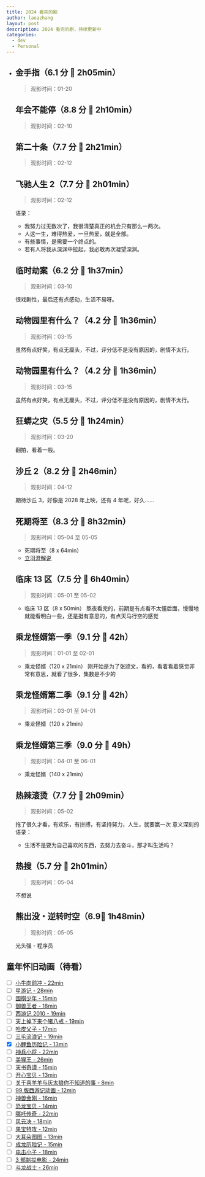 ```yaml
---
title: 2024 看完的剧
author: laoazhang
layout: post
description: 2024 看完的剧，持续更新中
categories: 
  - dev
  - Personal
---
```


- ## 金手指（6.1 分 🌟 2h05min）

  > 观影时间：01-20

  ## 年会不能停（8.8 分 🌟 2h10min）

  > 观影时间：02-10

  ## 第二十条（7.7 分 🌟 2h21min）

  > 观影时间：02-12

  ## 飞驰人生 2（7.7 分 🌟 2h01min）

  > 观影时间：02-12

  语录：
  - 我努力过无数次了，我很清楚真正的机会只有那么一两次。
  - 人这一生，难得热爱，一旦热爱，就是全部。
  - 有些事情，是需要一个终点的。
  - 若有人将我从深渊中拉起，我必敢再次凝望深渊。

  ## 临时劫案（6.2 分 🌟 1h37min）

  > 观影时间：03-10

  很戏剧性，最后还有点感动，生活不易呀。

  ## 动物园里有什么？（4.2 分 🌟 1h36min）

  > 观影时间：03-15

  虽然有点好笑，有点无厘头，不过，评分低不是没有原因的，剧情不太行。

  ## 动物园里有什么？（4.2 分 🌟 1h36min）

  > 观影时间：03-15

  虽然有点好笑，有点无厘头，不过，评分低不是没有原因的，剧情不太行。

  ## 狂蟒之灾（5.5 分 🌟 1h24min）

  > 观影时间：03-20

  翻拍，看着一般。

  ## 沙丘 2（8.2 分 🌟 2h46min）

  > 观影时间：04-12

  期待沙丘 3，好像是 2028 年上映，还有 4 年呢，好久......

  ## 死期将至（8.3 分 🌟 8h32min）

  > 观影时间：05-04 至 05-05

  - 死期将至（8 x 64min）
  - [立羽澄解说](https://www.bilibili.com/video/BV1ya4y1r7KM/)

  ## 临床 13 区（7.5 分 🌟 6h40min）

  > 观影时间：05-01 至 05-02

  - 临床 13 区（8 x 50min）
  熬夜看完的，前期是有点看不太懂后面，慢慢地就能看明白一些，还是挺有意思的，有点天马行空的感觉

  ## 乘龙怪婿第一季（9.1 分 🌟 42h）

  > 观影时间：01-01 至 02-01

  - 乘龙怪婿（120 x 21min）
  刚开始是为了张颂文，看的，看着看着感觉非常有意思，就看了很多，集数是不少的

  ## 乘龙怪婿第二季（9.1 分 🌟 42h）

  > 观影时间：03-01 至 04-01

  - 乘龙怪婿（120 x 21min）

  ## 乘龙怪婿第三季（9.0 分 🌟 49h）

  > 观影时间：04-01 至 06-01

  - 乘龙怪婿（140 x 21min）

  ## 热辣滚烫（7.7 分 🌟 2h09min）

  > 观影时间：05-02

  拖了很久才看，有欢乐，有拼搏，有坚持努力，人生，就要赢一次
  意义深刻的语录：
  - 生活不是要为自己喜欢的东西，去努力去奋斗，那才叫生活吗？

  ## 热搜（5.7 分 🌟 2h01min）

  > 观影时间：05-04

  不想说

  ## 熊出没・逆转时空（6.9🌟 1h48min）

  > 观影时间：05-05

  光头强 - 程序员

## 童年怀旧动画（待看）

- [ ] [小牛向前冲 - 22min](https://www.bilibili.com/video/BV1KG4y1j79e/)
- [ ] [星游记 - 28min](https://www.bilibili.com/video/BV1PM411r7UY/)
- [ ] [围棋少年 - 15min](https://www.bilibili.com/video/BV1wQ4y167yy/)
- [ ] [御兽王者 - 18min](https://www.bilibili.com/video/BV1sj411A7JH/)
- [ ] [西游记 2010 - 19min](https://www.bilibili.com/video/BV1rg4y1u7GC/)
- [ ] [天上掉下来个猪八戒 - 19min](https://www.bilibili.com/video/BV13T4y1q7X8/)
- [ ] [哈皮父子 - 17min](https://www.bilibili.com/video/BV1GC4y1X7jw/)
- [ ] [三毛流浪记 - 19min](https://www.bilibili.com/video/BV1uH4y1S76j/)
- [x] [小鲤鱼历险记 - 13min](https://www.bilibili.com/video/BV1q64y1W71R/)
- [ ] [神兵小将 - 22min](https://www.bilibili.com/video/BV1V34y1R7vS/)
- [ ] [美猴王 - 26min](https://www.bilibili.com/video/BV17G4y1u7Wg/)
- [ ] [天书奇谭 - 15min](https://www.bilibili.com/video/BV163411Z7ro/)
- [ ] [开心宝贝 - 13min](https://www.bilibili.com/video/BV1ei4y117aW/)
- [ ] [关于喜羊羊与灰太狼你不知道的事 - 8min](https://www.bilibili.com/video/BV1St411A7Hj/)
- [ ] [99 版西游记动画 - 12min](https://www.bilibili.com/video/BV1rU4y1v7YV/)
- [ ] [神兽金刚 - 16min](https://www.bilibili.com/video/BV1XN411S7ft/)
- [ ] [恐龙宝贝 - 14min](https://www.bilibili.com/video/BV1vV4y1f7Wq/)
- [ ] [哪吒传奇 - 22min](https://www.bilibili.com/video/BV1YD4y1b7pU/)
- [ ] [风云决 - 18min](https://www.bilibili.com/video/BV1tW4y1L74v/)
- [ ] [果宝特攻 - 12min](https://www.bilibili.com/video/BV1WX4y1K79C/)
- [ ] [大耳朵图图 - 13min](https://www.bilibili.com/video/BV1Yw411d7od/)
- [ ] [成龙历险记 - 15min](https://www.bilibili.com/video/BV1LY4y1c73S/)
- [ ] [电击小子 - 18min](https://www.bilibili.com/video/BV1eh41177hD/)
- [ ] [3 部魁拔电影 - 24min](https://www.bilibili.com/video/BV1id4y1v75f/)
- [ ] [斗龙战士 - 26min](https://www.bilibili.com/video/BV1e1421Z7Q6/)
